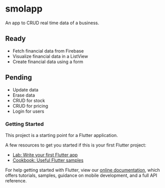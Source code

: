# smolapp

An app to CRUD real time data of a business.

## Ready

- Fetch financial data from Firebase
- Visualize financial data in a ListView
- Create financial data using a form

## Pending

- Update data
- Erase data
- CRUD for stock
- CRUD for pricing
- Login for users

### Getting Started

This project is a starting point for a Flutter application.

A few resources to get you started if this is your first Flutter project:

- [Lab: Write your first Flutter app](https://flutter.dev/docs/get-started/codelab)
- [Cookbook: Useful Flutter samples](https://flutter.dev/docs/cookbook)

For help getting started with Flutter, view our
[online documentation](https://flutter.dev/docs), which offers tutorials,
samples, guidance on mobile development, and a full API reference.

